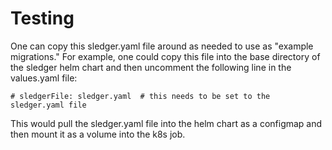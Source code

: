 # Testing

One can copy this sledger.yaml file around as needed to use as "example migrations."  For example, one could copy this file into the base directory of the sledger helm chart and then uncomment the following line in the values.yaml file:

```
# sledgerFile: sledger.yaml  # this needs to be set to the sledger.yaml file
```

This would pull the sledger.yaml file into the helm chart as a configmap and then mount it as a volume into the k8s job.
